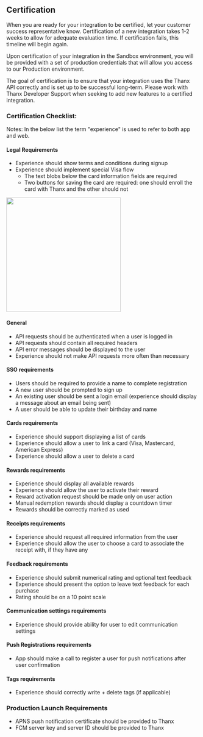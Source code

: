 ## Certification

When you are ready for your integration to be certified, let your customer success representative know. Certification of a new integration takes 1-2 weeks to allow for adequate evaluation time. If certification fails, this timeline will begin again.

Upon certification of your integration in the Sandbox environment, you will be provided
with a set of production credentials that will allow you access to our Production environment.

The goal of certification is to ensure that your integration uses the Thanx API correctly and is set up to be successful long-term. Please work with Thanx Developer Support when seeking to add new features to a certified integration.

### Certification Checklist:

Notes: In the below list the term "experience" is used to refer to both app and web.

#### Legal Requirements
- Experience should show terms and conditions during signup
- Experience should implement special Visa flow
    - The text blobs below the card information fields are required
    - Two buttons for saving the card are required: one should enroll the card with Thanx and the other should not
<img src="images/cards/linkage.png" width="300"/>

#### General
- API requests should be authenticated when a user is logged in
- API requests should contain all required headers
- API error messages should be displayed to the user
- Experience should not make API requests more often than necessary

#### SSO requirements
- Users should be required to provide a name to complete registration
- A new user should be prompted to sign up
- An existing user should be sent a login email (experience should display a message about an email being sent)
- A user should be able to update their birthday and name

#### Cards requirements
- Experience should support displaying a list of cards
- Experience should allow a user to link a card (Visa, Mastercard, American Express)
- Experience should allow a user to delete a card

#### Rewards requirements
- Experience should display all available rewards
- Experience should allow the user to activate their reward
- Reward activation request should be made only on user action
- Manual redemption rewards should display a countdown timer
- Rewards should be correctly marked as used

#### Receipts requirements
- Experience should request all required information from the user
- Experience should allow the user to choose a card to associate the receipt with, if they have any

#### Feedback requirements
- Experience should submit numerical rating and optional text feedback
- Experience should present the option to leave text feedback for each purchase
- Rating should be on a 10 point scale

#### Communication settings requirements
- Experience should provide ability for user to edit communication settings

#### Push Registrations requirements
- App should make a call to register a user for push notifications after user confirmation

#### Tags requirements
- Experience should correctly write + delete tags (if applicable)

### Production Launch Requirements
- APNS push notification certificate should be provided to Thanx
- FCM server key and server ID should be provided to Thanx
